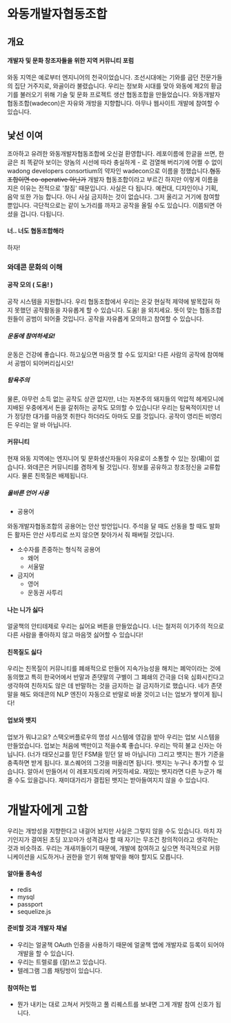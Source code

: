 # 와동개발자협동조합
## 개요
#### 개발자 및 문화 창조자들을 위한 지역 커뮤니티 포럼
와동 지역은 예로부터 엔지니어의 천국이었습니다. 조선시대에는 기와를 굽던 전문가들의 집단 거주지로, 와골이라 불렸습니다. 우리는 정보화 시대를 맞아 와동에 제2의 황금기를 불러오기 위해 기술 및 문화 프로젝트 생산 협동조합을 만들었습니다. 와동개발자협동조합(wadecon)은 자유와 개방을 지향합니다. 아무나 웹사이트 개발에 참여할 수 있습니다.

## 낯선 이여
조아하고 유려한 와동개발자협동조합에 오신걸 환영합니다.
레포이름에 한글을 쓰면, 한글은 죄 똑같아 보이는 양놈의 시선에 따라 충실하게 - 로 검열해 버리기에 어쩔 수 없이 wadong developers consortium의 약자인 wadecon으로 이름을 정했습니다.<del>협동조합이면 co-operative 아닌가</del> 개발자 협동조합이라고 부르긴 하지만 이렇게 이름을 지은 이유는 전적으로 '찰짐' 때문입니다. 사실은 다 됩니다. 예컨대, 디자인이나 기획, 음악 또한 가능 합니다. 아니 사실 금지하는 것이 없습니다. 그저 올리고 거기에 참여할 뿐입니다. 극단적으로는 같이 노가리를 까자고 공작을 올릴 수도 있습니다. 이쯤되면 아셨을 겁니다. 다됩니다.
#### 너.. 너도 협동조합해라
하자!
### 와데콘 문화의 이해
#### 공작 모의 ( 도움! )
공작 시스템을 지원합니다. 우리 협동조합에서 우리는 온갖 현실적 제약에 발목잡혀 하지 못했던 공작활동을 자유롭게 할 수 있습니다. 도움! 을 외치세요. 뜻이 맞는 협동조합원들이 공범이 되어줄 것입니다. 공작을 자유롭게 모의하고 참여할 수 있습니다.
##### 운동에 참여하세요!
운동은 건강에 좋습니다. 하고싶으면 마음껏 할 수도 있지요! 다른 사람의 공작에 참여해서 공범이 되어버리십시오!
##### 탐욕주의
물론, 아무런 소득 없는 공작도 상관 없지만, 너는 자본주의 돼지들의 억압적 헤게모니에 지배된 우중에게서 돈을 갈취하는 공작도 모의할 수 있습니다! 우리는 탐욕적이지만 너가 정당한 대가를 마음껏 취한다 하더라도 아마도 모를
것입니다. 공작이 영리든 비영리든 우리는 알 바 아닙니다.
#### 커뮤니티
현재 와동 지역에는 엔지니어 및 문화생산자들이 자유로이 소통할 수 있는 장(場)이 없습니다. 와데콘은 커뮤니티를 겸하게 될 것입니다. 정보를 공유하고 창조정신을 교류합시다. 물론 친목질은 배제됩니다.
##### 올바른 언어 사용
- 공용어

와동개발자협동조합의 공용어는 안산 방언입니다. 주석을 달 때도 선동을 할 때도 발화든 활자든 안산 사투리로 쓰지 않으면 찾아가서 줘 패버릴 것입니다.
- 소수자를 존중하는 형식적 공용어
  - 왜어
  - 서울말
- 금지어
  - 영어
  - 운동권 사투리
  
#### 나는 니가 싫다
얼굴책의 안티테제로 우리는 싫어요 버튼을 만들었습니다. 너는 철저히 이기주의 적으로 다른 사람을 좋아하지 않고 마음껏 싫어할 수 있습니다!
#### 친목질도 싫다
우리는 친목질이 커뮤니티를 폐쇄적으로 만들어 지속가능성을 해치는 폐악이라는 것에 동의했고 특히 한국어에서 반말과 존댓말의 구별이 그 폐쇄의 간극을 더욱 심화시킨다고 생각하여 친하지도 않은 데 반말하는 것을 금지하는 걸 금지하기로 했습니다. 네가 존댓말을 해도 와데콘의 NLP 엔진이 자동으로 반말로 바꿀 것이고 너는 업보가 쌓이게 됩니다!
#### 업보와 뱃지
업보가 뭐냐고요? 스택오버플로우의 명성 시스템에 영감을 받아 우리는 업보 시스템을 만들었습니다. 업보는 처음에 백만이고 적을수록 좋습니다. 우리는 딱히 불교 신자는 아닙니다. (너가 태모신교를 믿던 FSM을 믿던 알 바 아닙니다) 그리고 뱃지는 뭔가 기준을 충족하면 받게 됩니다. 포스퀘어의 그것을 떠올리면 됩니다. 뱃지는 누구나 추가할 수 있습니다. 알아서 만들어서 이 레포지토리에 커밋하세요. 재밌는 뱃지라면 다른 누군가 해줄 수도 있을겁니다. 재미대가리가 결핍된 뱃지는 받아들여지지 않을 수 있습니다.


# 개발자에게 고함
우리는 개방성을 지향한다고 내걸어 놨지만 사실은 그렇지 않을 수도 있습니다. 마치 자기인지가 결여된 초딩 꼬꼬마가 성격검사 할 때 자기는 무조건 창의적이라고 생각하는 것과 비슷하죠. 우리는 개새끼들이기 때문에, 개발에 참여하고 싶으면 적극적으로 커뮤니케이션을 시도하거나 권한을 얻기 위해 발악을 해야 할지도 모릅니다.
#### 알아둘 종속성
- redis
- mysql
- passport
- sequelize.js

#### 준비할 것과 개발자 채널
- 우리는 얼굴책 OAuth 인증을 사용하기 때문에 얼굴책 앱에 개발자로 등록이 되어야 개발을 할 수 있습니다.
- 우리는 트렐로를 (잘)쓰고 있습니다.
- 텔레그램 그룹 채팅방이 있습니다.

#### 참여하는 법
- 뭔가 내키는 대로 고쳐서 커밋하고 풀 리퀘스트를 보내면 그게 개발 참여 신호가 됩니다.
